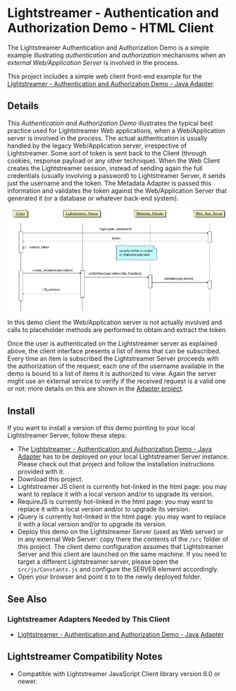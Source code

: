 # Lightstreamer - Authentication and Authorization Demo - HTML Client

The Lightstreamer Authentication and Authorization Demo is a simple example illustrating *authentication* and *authorization* mechanisms when an 
*external Web/Application Server* is involved in the process.

This project includes a simple web client front-end example for the [Lightstreamer - Authentication and Authorization Demo - Java Adapter](https://github.com/Weswit/Lightstreamer-example-AuthMetadata-adapter-java).


## Details

This *Authentication and Authorization Demo* illustrates the typical best practice used for Lightstreamer Web applications, when a Web/Application server is involved in the process. 
The actual authentication is usually handled by the legacy Web/Application server, irrespective of Lightstreamer. Some sort of token is sent back to the Client (through cookies, 
response payload or any other technique). When the Web Client creates the Lightstreamer session, instead of sending again the full credentials (usually involving a password) to 
Lightstreamer Server, it sends just the username and the token. The Metadata Adapter is passed this information and validates the token against the Web/Application Server that 
generated it (or a database or whatever back-end system).

![sequence diagram](sequence_diagram.png)

In this demo client the Web/Application server is not actually involved and calls to placeholder methods are performed to obtain and extract the token.

Once the user is authenticated on the Lightstreamer server as explained above, the client interface presents a list of items that can be subscribed. Every time an item is subscribed 
the Lightstreamer Server proceeds with the authorization of the request; each one of the username available in the demo is bound to a list of items it is authorized to view. Again the
server might use an external service to verify if the received request is a valid one or not: 
more details on this are shown in the [Adapter project](https://github.com/Weswit/Lightstreamer-example-AuthMetadata-adapter-java).


## Install

If you want to install a version of this demo pointing to your local Lightstreamer Server, follow these steps:
* The [Lightstreamer - Authentication and Authorization Demo - Java Adapter](https://github.com/Weswit/Lightstreamer-example-AuthMetadata-adapter-java) has to be deployed on your local 
Lightstreamer Server instance. Please check out that project and follow the installation instructions provided with it.
* Download this project.
* Lightstreamer JS client is currently hot-linked in the html page: you may want to replace it with a local version and/or to upgrade its version.
* RequireJS is currently hot-linked in the html page: you may want to replace it with a local version and/or to upgrade its version.
* jQuery is currently hot-linked in the html page: you may want to replace it with a local version and/or to upgrade its version.
* Deploy this demo on the Lightstreamer Server (used as Web server) or in any external Web Server: copy there the contents of the `/src` folder of this project.
The client demo configuration assumes that Lightstreamer Server and this client are launched on the same machine. If you need to target a 
different Lightstreamer server, please open the `src/js/Constants.js` and configure the SERVER element accordingly. 
* Open your browser and point it to to the newly deployed folder.

## See Also

### Lightstreamer Adapters Needed by This Client

* [Lightstreamer - Authentication and Authorization Demo - Java Adapter](https://github.com/Weswit/Lightstreamer-example-AuthMetadata-adapter-java)

## Lightstreamer Compatibility Notes

* Compatible with Lightstreamer JavaScript Client library version 6.0 or newer.
